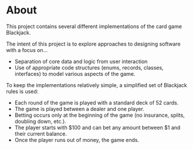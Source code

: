 # About

This project contains several different implementations of the card game Blackjack.

The intent of this project is to explore approaches to designing software with a focus on...

- Separation of core data and logic from user interaction
- Use of appropriate code structures (enums, records, classes, interfaces) to model various aspects of the game.

To keep the implementations relatively simple, a simplified set of Blackjack rules is used:
- Each round of the game is played with a standard deck of 52 cards.
- The game is played between a dealer and one player.
- Betting occurs only at the beginning of the game (no insurance, splits, doubling down, etc.).
- The player starts with $100 and can bet any amount between $1 and their current balance.
- Once the player runs out of money, the game ends.
